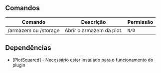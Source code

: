 ## Comandos

|Comando         |Descrição                      |Permissão                    |
|----------------|-------------------------------|-----------------------------|
|/armazem ou /storage |Abrir o armazem da plot.|`N/D`                      |


## Dependências


- [PlotSquared] - Necessário estar instalado para o funcionamento do plugin
